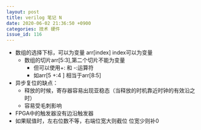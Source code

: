 ```yaml
---
layout: post
title: verilog 笔记 N
date: 2020-06-02 21:36:50 +0900
categories: 技术 硬件
issue_id: 116
---
```


- 数组的选择下标，可以为变量 arr[index] index可以为变量
  - 数组的切片arr[5:3],第二个切片不能为变量
    - 但可以使用+: 和 -:运算符
    - 如arr[5 +:4 ] 相当于arr[8:5]
- 异步复位的缺点：
  - 释放的时候，寄存器容易出现亚稳态（当释放的时机靠近时钟的有效沿之时）
  - 容易受毛刺影响
- FPGA中的触发器没有边沿触发器
- 如果赋值时，左右位数不等，右端位宽大则截位 位宽少则补0